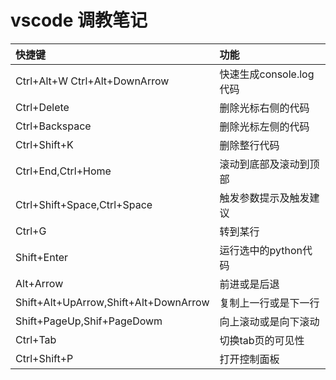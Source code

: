 # vscode 调教笔记

| 快捷键 | 功能 |
| :--- | :--- |
| Ctrl+Alt+W Ctrl+Alt+DownArrow | 快速生成console.log代码 |
| Ctrl+Delete | 删除光标右侧的代码 |
| Ctrl+Backspace | 删除光标左侧的代码 |
| Ctrl+Shift+K | 删除整行代码 |
| Ctrl+End,Ctrl+Home | 滚动到底部及滚动到顶部 |
| Ctrl+Shift+Space,Ctrl+Space | 触发参数提示及触发建议 |
| Ctrl+G | 转到某行 |
| Shift+Enter | 运行选中的python代码 |
| Alt+Arrow | 前进或是后退 |
| Shift+Alt+UpArrow,Shift+Alt+DownArrow | 复制上一行或是下一行 |
| Shift+PageUp,Shif+PageDowm | 向上滚动或是向下滚动 |
| Ctrl+Tab | 切换tab页的可见性 |
| Ctrl+Shift+P | 打开控制面板 |

